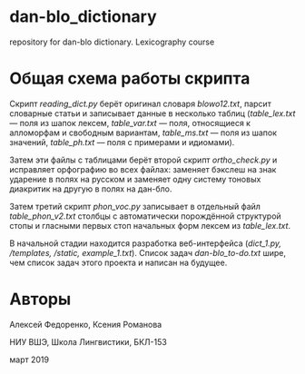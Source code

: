# dan-blo_dictionary
repository for dan-blo dictionary. Lexicography course 

# Общая схема работы скрипта

Скрипт *reading_dict.py* берёт оригинал словаря *blowo12.txt*, парсит словарные статьи и записывает данные в несколько таблиц (*table_lex.txt* — поля из шапок лексем, *table_var.txt* — поля, относящиеся к алломорфам и свободным вариантам, *table_ms.txt* — поля из шапок значений, *table_ph.txt* — поля с примерами и идиомами).

Затем эти файлы с таблицами берёт второй скрипт *ortho_check.py* и исправляет орфографию во всех файлах: заменяет бэкслеш на знак ударение в полях на русском и заменяет одну систему тоновых диакритик на другую в полях на дан-бло.

Затем третий скрипт *phon_voc.py* записывает в отдельный файл *table_phon_v2.txt* столбцы с автоматически порождённой структурой стопы и гласными первых стоп начальных форм лексем из *table_lex.txt*.

В начальной стадии находится разработка веб-интерфейса (*dict_1.py, /templates, /static, example_1.txt*).
Список задач *dan-blo_to-do.txt* шире, чем список задач этого проекта и написан на будущее.

# Авторы

Алексей Федоренко, Ксения Романова

НИУ ВШЭ, Школа Лингвистики, БКЛ-153

март 2019

